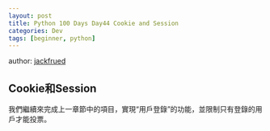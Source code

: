 ```yaml
---
layout: post
title: Python 100 Days Day44 Cookie and Session 
categories: Dev
tags: [beginner, python]
---
```


author: [jackfrued](https://github.com/jackfrued/Python-100-Days)

## Cookie和Session

我們繼續來完成上一章節中的項目，實現“用戶登錄”的功能，並限制只有登錄的用戶才能投票。
